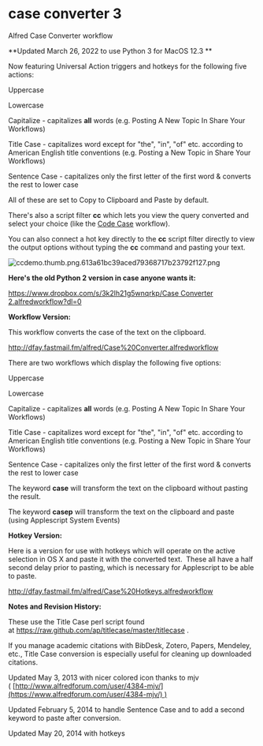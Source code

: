 # case converter 3
 Alfred Case Converter workflow

**Updated March 26, 2022 to use Python 3 for MacOS 12.3 **

  


Now featuring Universal Action triggers and hotkeys for the following five actions:

  


Uppercase

Lowercase

Capitalize - capitalizes **all** words (e.g. Posting A New Topic In Share Your Workflows)

Title Case - capitalizes word except for "the", "in", "of" etc. according to American English title conventions (e.g. Posting a New Topic in Share Your Workflows)

Sentence Case - capitalizes only the first letter of the first word & converts the rest to lower case

  


All of these are set to Copy to Clipboard and Paste by default.

  


There's also a script filter **cc** which lets you view the query converted and select your choice (like the [Code Case](https://www.alfredforum.com/topic/4818-code-case/) workflow).

  


You can also connect a hot key directly to the **cc** script filter directly to view the output options without typing the **cc** command and pasting your text.

  


![ccdemo.thumb.png.613a61bc39aced79368717b23792f127.png](//content.invisioncic.com/r229491/monthly_2018_02/ccdemo.thumb.png.613a61bc39aced79368717b23792f127.png)



**Here's the old Python 2 version in case anyone wants it:**

  


[https://www.dropbox.com/s/3k2lh21g5wnqrkp/Case Converter 2.alfredworkflow?dl=0](https://www.dropbox.com/s/3k2lh21g5wnqrkp/Case%20Converter%202.alfredworkflow?dl=0)

  


**Workflow Version:**


This workflow converts the case of the text on the clipboard.

  


<http://dfay.fastmail.fm/alfred/Case%20Converter.alfredworkflow>

  


There are two workflows which display the following five options:

  


Uppercase

Lowercase

Capitalize - capitalizes **all** words (e.g. Posting A New Topic In Share Your Workflows)

Title Case - capitalizes word except for "the", "in", "of" etc. according to American English title conventions (e.g. Posting a New Topic in Share Your Workflows)

Sentence Case - capitalizes only the first letter of the first word & converts the rest to lower case

  


The keyword **case** will transform the text on the clipboard without pasting the result.

The keyword **casep** will transform the text on the clipboard and paste (using Applescript System Events)

  


**Hotkey Version:**

  


Here is a version for use with hotkeys which will operate on the active selection in OS X and paste it with the converted text.  These all have a half second delay prior to pasting, which is necessary for Applescript to be able to paste.

  


<http://dfay.fastmail.fm/alfred/Case%20Hotkeys.alfredworkflow>

  


**Notes and Revision History:**

  


These use the Title Case perl script found at <https://raw.github.com/ap/titlecase/master/titlecase> .

  


If you manage academic citations with BibDesk, Zotero, Papers, Mendeley, etc., Title Case conversion is especially useful for cleaning up downloaded citations.

  


Updated May 3, 2013 with nicer colored icon thanks to mjv ( [http://www.alfredforum.com/user/4384-mjv/](https://www.alfredforum.com/user/4384-mjv/) )

  


Updated February 5, 2014 to handle Sentence Case and to add a second keyword to paste after conversion.

  


Updated May 20, 2014 with hotkeys
